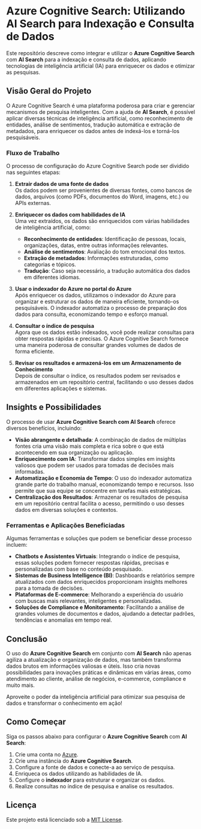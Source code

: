 # Azure Cognitive Search: Utilizando AI Search para Indexação e Consulta de Dados

Este repositório descreve como integrar e utilizar o **Azure Cognitive Search** com **AI Search** para a indexação e consulta de dados, aplicando tecnologias de inteligência artificial (IA) para enriquecer os dados e otimizar as pesquisas.

## Visão Geral do Projeto

O Azure Cognitive Search é uma plataforma poderosa para criar e gerenciar mecanismos de pesquisa inteligentes. Com a ajuda de **AI Search**, é possível aplicar diversas técnicas de inteligência artificial, como reconhecimento de entidades, análise de sentimentos, tradução automática e extração de metadados, para enriquecer os dados antes de indexá-los e torná-los pesquisáveis.

### Fluxo de Trabalho

O processo de configuração do Azure Cognitive Search pode ser dividido nas seguintes etapas:

1. **Extrair dados de uma fonte de dados**  
   Os dados podem ser provenientes de diversas fontes, como bancos de dados, arquivos (como PDFs, documentos do Word, imagens, etc.) ou APIs externas.

2. **Enriquecer os dados com habilidades de IA**  
   Uma vez extraídos, os dados são enriquecidos com várias habilidades de inteligência artificial, como:
   - **Reconhecimento de entidades**: Identificação de pessoas, locais, organizações, datas, entre outras informações relevantes.
   - **Análise de sentimentos**: Avaliação do tom emocional dos textos.
   - **Extração de metadados**: Informações estruturadas, como categorias e tópicos.
   - **Tradução**: Caso seja necessário, a tradução automática dos dados em diferentes idiomas.

3. **Usar o indexador do Azure no portal do Azure**  
   Após enriquecer os dados, utilizamos o indexador do Azure para organizar e estruturar os dados de maneira eficiente, tornando-os pesquisáveis. O indexador automatiza o processo de preparação dos dados para consulta, economizando tempo e esforço manual.

4. **Consultar o índice de pesquisa**  
   Agora que os dados estão indexados, você pode realizar consultas para obter respostas rápidas e precisas. O Azure Cognitive Search fornece uma maneira poderosa de consultar grandes volumes de dados de forma eficiente.

5. **Revisar os resultados e armazená-los em um Armazenamento de Conhecimento**  
   Depois de consultar o índice, os resultados podem ser revisados e armazenados em um repositório central, facilitando o uso desses dados em diferentes aplicações e sistemas.

## Insights e Possibilidades

O processo de usar **Azure Cognitive Search com AI Search** oferece diversos benefícios, incluindo:

- **Visão abrangente e detalhada**: A combinação de dados de múltiplas fontes cria uma visão mais completa e rica sobre o que está acontecendo em sua organização ou aplicação.
- **Enriquecimento com IA**: Transformar dados simples em insights valiosos que podem ser usados para tomadas de decisões mais informadas.
- **Automatização e Economia de Tempo**: O uso do indexador automatiza grande parte do trabalho manual, economizando tempo e recursos. Isso permite que sua equipe se concentre em tarefas mais estratégicas.
- **Centralização dos Resultados**: Armazenar os resultados de pesquisa em um repositório central facilita o acesso, permitindo o uso desses dados em diversas soluções e contextos.

### Ferramentas e Aplicações Beneficiadas

Algumas ferramentas e soluções que podem se beneficiar desse processo incluem:

- **Chatbots e Assistentes Virtuais**: Integrando o índice de pesquisa, essas soluções podem fornecer respostas rápidas, precisas e personalizadas com base no conteúdo pesquisado.
- **Sistemas de Business Intelligence (BI)**: Dashboards e relatórios sempre atualizados com dados enriquecidos proporcionam insights melhores para a tomada de decisões.
- **Plataformas de E-commerce**: Melhorando a experiência do usuário com buscas mais relevantes, inteligentes e personalizadas.
- **Soluções de Compliance e Monitoramento**: Facilitando a análise de grandes volumes de documentos e dados, ajudando a detectar padrões, tendências e anomalias em tempo real.

## Conclusão

O uso do **Azure Cognitive Search** em conjunto com **AI Search** não apenas agiliza a atualização e organização de dados, mas também transforma dados brutos em informações valiosas e úteis. Isso cria novas possibilidades para inovações práticas e dinâmicas em várias áreas, como atendimento ao cliente, análise de negócios, e-commerce, compliance e muito mais.

Aproveite o poder da inteligência artificial para otimizar sua pesquisa de dados e transformar o conhecimento em ação!

## Como Começar

Siga os passos abaixo para configurar o **Azure Cognitive Search** com **AI Search**:

1. Crie uma conta no [Azure](https://portal.azure.com/).
2. Crie uma instância do **Azure Cognitive Search**.
3. Configure a fonte de dados e conecte-a ao serviço de pesquisa.
4. Enriqueca os dados utilizando as habilidades de IA.
5. Configure o **indexador** para estruturar e organizar os dados.
6. Realize consultas no índice de pesquisa e analise os resultados.

## Licença

Este projeto está licenciado sob a [MIT License](LICENSE).
